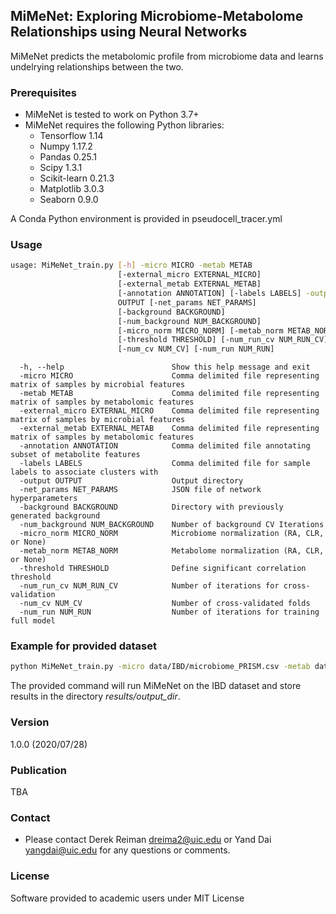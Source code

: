 ## MiMeNet: Exploring Microbiome-Metabolome Relationships using Neural Networks
MiMeNet predicts the metabolomic profile from microbiome data and learns undelrying relationships between the two.

### Prerequisites
* MiMeNet is tested to work on Python 3.7+
* MiMeNet requires the following Python libraries:
  - Tensorflow 1.14
  - Numpy 1.17.2
  - Pandas 0.25.1
  - Scipy 1.3.1
  - Scikit-learn 0.21.3
  - Matplotlib 3.0.3
  - Seaborn 0.9.0

A Conda Python environment is provided in pseudocell_tracer.yml


### Usage

```bash
usage: MiMeNet_train.py [-h] -micro MICRO -metab METAB
                        [-external_micro EXTERNAL_MICRO]
                        [-external_metab EXTERNAL_METAB]
                        [-annotation ANNOTATION] [-labels LABELS] -output
                        OUTPUT [-net_params NET_PARAMS]
                        [-background BACKGROUND]
                        [-num_background NUM_BACKGROUND]
                        [-micro_norm MICRO_NORM] [-metab_norm METAB_NORM]
                        [-threshold THRESHOLD] [-num_run_cv NUM_RUN_CV]
                        [-num_cv NUM_CV] [-num_run NUM_RUN]

```

```
  -h, --help                        Show this help message and exit
  -micro MICRO                      Comma delimited file representing matrix of samples by microbial features
  -metab METAB                      Comma delimited file representing matrix of samples by metabolomic features
  -external_micro EXTERNAL_MICRO    Comma delimited file representing matrix of samples by microbial features
  -external_metab EXTERNAL_METAB    Comma delimited file representing matrix of samples by metabolomic features
  -annotation ANNOTATION            Comma delimited file annotating subset of metabolite features
  -labels LABELS                    Comma delimited file for sample labels to associate clusters with
  -output OUTPUT                    Output directory
  -net_params NET_PARAMS            JSON file of network hyperparameters
  -background BACKGROUND            Directory with previously generated background
  -num_background NUM_BACKGROUND    Number of background CV Iterations
  -micro_norm MICRO_NORM            Microbiome normalization (RA, CLR, or None)
  -metab_norm METAB_NORM            Metabolome normalization (RA, CLR, or None)
  -threshold THRESHOLD              Define significant correlation threshold
  -num_run_cv NUM_RUN_CV            Number of iterations for cross-validation
  -num_cv NUM_CV                    Number of cross-validated folds
  -num_run NUM_RUN                  Number of iterations for training full model
```

### Example for provided dataset

```bash
python MiMeNet_train.py -micro data/IBD/microbiome_PRISM.csv -metab data/IBD/metabolome_PRISM.csv -external_micro data/IBD/microbiome_external.csv -external_metab data/IBD/metabolome_external.csv -micro_norm None -metab_norm CLR -net_params results/IBD/network_parameters.txt -annotation data/IBD/metabolome_annotation.csv -labels data/IBD/diagnosis_PRISM.csv -num_run_cv 10 -output IBD```
```

The provided command will run MiMeNet on the IBD dataset and store results in the directory _results/output_dir_. 


### Version
1.0.0 (2020/07/28)

### Publication
TBA

### Contact
* Please contact Derek Reiman <dreima2@uic.edu> or Yand Dai <yangdai@uic.edu> for any questions or comments.

### License
Software provided to academic users under MIT License

